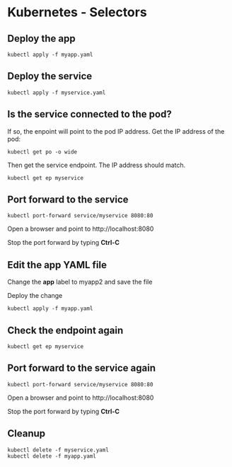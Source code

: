 # Kubernetes - Selectors

## Deploy the app

    kubectl apply -f myapp.yaml

## Deploy the service

    kubectl apply -f myservice.yaml

## Is the service connected to the pod?

If so, the enpoint will point to the pod IP address. Get the IP address of the pod:

    kubectl get po -o wide

Then get the service endpoint. The IP address should match.

    kubectl get ep myservice

## Port forward to the service

    kubectl port-forward service/myservice 8080:80

Open a browser and point to http://localhost:8080

Stop the port forward by typing **Ctrl-C**

## Edit the app YAML file

Change the **app** label to myapp2 and save the file

Deploy the change

    kubectl apply -f myapp.yaml

## Check the endpoint again

    kubectl get ep myservice

## Port forward to the service again

    kubectl port-forward service/myservice 8080:80

Open a browser and point to http://localhost:8080

Stop the port forward by typing **Ctrl-C**

## Cleanup

    kubectl delete -f myservice.yaml
    kubectl delete -f myapp.yaml
